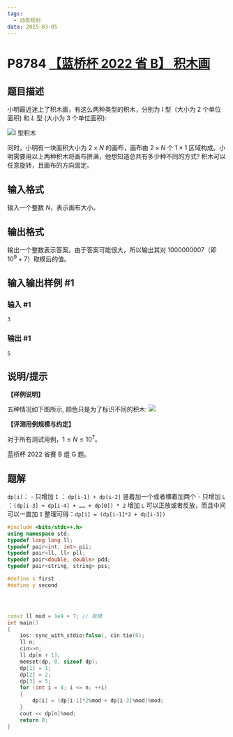 ```yaml
---
tags:
  - 动态规划
data: 2025-03-05
---
```

# P8784 [【蓝桥杯 2022 省 B】 积木画](https://www.luogu.com.cn/problem/P8784)

## 题目描述

小明最近迷上了积木画，有这么两种类型的积木，分别为 $I$ 型（大小为 $2$ 个单位面积) 和 $L$ 型 (大小为 $3$ 个单位面积):

![I 型积木](https://luogu.oss-cn-hangzhou.aliyuncs.com/upload/vjudge_pic/lanqiao/2022_09_29_3d61ad9326a0012c9fdag-10.jpg)

同时，小明有一块面积大小为 $2 \times N$ 的画布，画布由 $2 \times N$ 个 $1 \times 1$ 区域构成。小明需要用以上两种积木将画布拼满，他想知道总共有多少种不同的方式? 积木可以任意旋转，且画布的方向固定。

## 输入格式

输入一个整数 $N$，表示画布大小。

## 输出格式

输出一个整数表示答案。由于答案可能很大，所以输出其对 $1000000007$（即 $10^9+7$）取模后的值。

## 输入输出样例 #1

### 输入 #1

```
3
```

### 输出 #1

```
5
```

## 说明/提示

**【样例说明】**

五种情况如下图所示, 颜色只是为了标识不同的积木:
![](https://luogu.oss-cn-hangzhou.aliyuncs.com/upload/vjudge_pic/lanqiao/2022_09_29_3d61ad9326a0012c9fdag-11.jpg)

**【评测用例规模与约定】**

对于所有测试用例，$1 \leq N \leq 10^7$。

蓝桥杯 2022 省赛 B 组 G 题。


## 题解


`dp[i]`：
	- 只增加 `I` ： `dp[i-1] + dp[i-2]` 竖着加一个或者横着加两个
	- 只增加 `L` ：`(dp[i-3] + dp[i-4] + …… + dp[0]) * 2` 增加 `L` 可以正放或者反放，而且中间可以一直加 `I`
整理可得：`dp[i] = (dp[i-1]*2 + dp[i-3])`

```cpp
#include <bits/stdc++.h>
using namespace std;
typedef long long ll;
typedef pair<int, int> pii;
typedef pair<ll, ll> pll;
typedef pair<double, double> pdd;
typedef pair<string, string> pss;

#define x first
#define y second




const ll mod = 1e9 + 7; // 取模
int main()
{
    ios::sync_with_stdio(false), cin.tie(0);
    ll n;
    cin>>n;
    ll dp[n + 1];
    memset(dp, 0, sizeof dp);
    dp[1] = 1;
    dp[2] = 2;
    dp[3] = 5;
    for (int i = 4; i <= n; ++i)
    {
        dp[i] = (dp[i-1]*2%mod + dp[i-3]%mod)%mod;
    }
    cout << dp[n]%mod;
    return 0;
}

```

